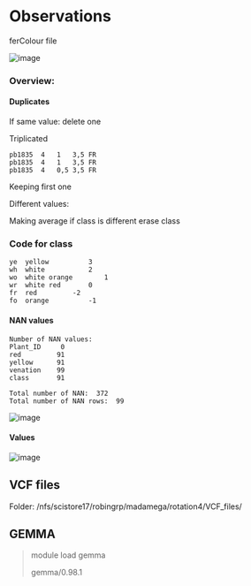 # Observations

ferColour file

![image](https://github.com/sarabi98/rotation4_GWAS/assets/94226596/9450c281-6c63-4801-bfdb-1dd51fe2d9ee)

### Overview:

#### Duplicates

If same value: delete one 

Triplicated
```
pb1835	4	1	3,5	FR
pb1835	4	1	3,5	FR
pb1835	4	0,5	3,5	FR

```

Keeping first one

Different values:

Making average if class is different erase class

### Code for class

```
ye	yellow			3
wh	white			2
wo	white orange		1
wr	white red		0
fr	red			-2
fo	orange			-1
```

#### NAN values

```
Number of NAN values:
Plant_ID     0
red         91
yellow      91
venation    99
class       91

Total number of NAN:  372
Total number of NAN rows:  99
```
![image](https://github.com/sarabi98/rotation4_GWAS/assets/94226596/d185b235-1277-47a3-8307-724404d894f6)

#### Values

![image](https://github.com/sarabi98/rotation4_GWAS/assets/94226596/99ff0530-2d1a-41bf-9d7b-83dfa3abed55)


## VCF files

Folder: /nfs/scistore17/robingrp/madamega/rotation4/VCF_files/


## GEMMA

> module load gemma
> 
> gemma/0.98.1
